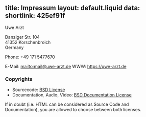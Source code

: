 title: Impressum
layout: default.liquid
data:
  shortlink: 425ef91f
---
Uwe Arzt

Danziger Str. 104<br/>
41352 Korschenbroich<br/>
Germany

Phone: +49 171 5477670

E-Mail: <mailto:mail@uwe-arzt.de>
WWW: <https://uwe-arzt.de>

### Copyrights

* Sourcecode: [BSD License](bsd-license.html)
* Documentation, Audio, Video: [BSD Documentation License](bsd-documentation-license.html)

If in doubt (i.e. HTML can be considered as Source Code and Documentation), you are allowed to choose between
both licenses.
